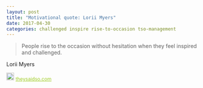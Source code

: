 ```yaml
---
layout: post
title: "Motivational quote: Lorii Myers"
date: 2017-04-30
categories: challenged inspire rise-to-occasion tso-management
---
```

> People rise to the occasion without hesitation when they feel inspired and challenged.

Lorii Myers

<span style="z-index:50;font-size:0.9em;"><img src="https://theysaidso.com/branding/theysaidso.png" height="20" width="20" alt="theysaidso.com"/><a href="https://theysaidso.com" title="Powered by quotes from theysaidso.com" style="color: #9fcc25; margin-left: 4px; vertical-align: middle;">theysaidso.com</a></span>
